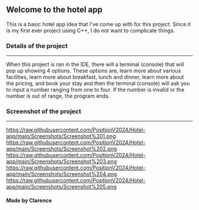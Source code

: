 ## Welcome to the hotel app
This is a basic hotel app idea that I've come up with for this project. Since it is my first ever project using C++, I do not want to complicate things.

### Details of the project
---
When this project is ran in the IDE, there will a terminal (console) that will pop up showing 4 options. These options are, learn more about various facilities, learn more about breakfast, lunch and dinner, learn more about the pricing, and book your stay and then the terminal (console) will ask you to input a number ranging from one to four. If the number is invalid or the number is out of range, the program ends.

### Screenshot of the project
---
https://raw.githubusercontent.com/PositionV2024/Hotel-app/main/Screenshots/Screenshot%201.png
https://raw.githubusercontent.com/PositionV2024/Hotel-app/main/Screenshots/Screenshot%202.png
https://raw.githubusercontent.com/PositionV2024/Hotel-app/main/Screenshots/Screenshot%203.png
https://raw.githubusercontent.com/PositionV2024/Hotel-app/main/Screenshots/Screenshot%204.png
https://raw.githubusercontent.com/PositionV2024/Hotel-app/main/Screenshots/Screenshot%205.png
#### Made by Clarence
